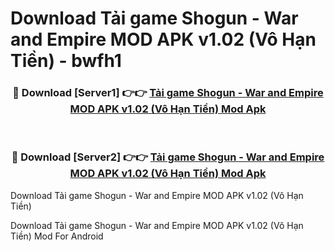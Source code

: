 # Download Tải game Shogun - War and Empire MOD APK v1.02 (Vô Hạn Tiền) - bwfh1


<div align="center">
<h3>🔴 Download [Server1] 👉👉 <a href="https://apk-comot.site?title=Tải_game_Shogun_-_War_and_Empire_MOD_APK_v1.02_(Vô_Hạn_Tiền)">Tải game Shogun - War and Empire MOD APK v1.02 (Vô Hạn Tiền) Mod Apk</a></h3><br>
<h3>🔴 Download [Server2] 👉👉 <a href="https://apk-comot.site?title=Tải_game_Shogun_-_War_and_Empire_MOD_APK_v1.02_(Vô_Hạn_Tiền)">Tải game Shogun - War and Empire MOD APK v1.02 (Vô Hạn Tiền) Mod Apk</a></h3>
</div>



Download Tải game Shogun - War and Empire MOD APK v1.02 (Vô Hạn Tiền) 

Download Tải game Shogun - War and Empire MOD APK v1.02 (Vô Hạn Tiền) Mod For Android